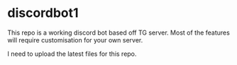 # discordbot1
This repo is a working discord bot based off TG server. Most of the features will require customisation for your own server.

I need to upload the latest files for this repo.
